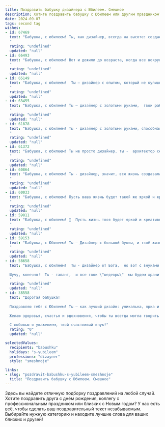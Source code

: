 ```yaml
---
title: Поздравить бабушку дизайнера с Юбилеем. Смешное
description: Хотите поздравить бабушку с Юбилеем или другим праздником? Наш ИИ создаст незабываемое поздравление, а вы обязательно выделитесь среди других.  
date: 2024-09-07
tags: second tag
wishes:
- id: 67469
  text: "Бабушка, с юбилеем! Ты, как дизайнер, всегда на высоте: создаешь уют в доме, декорируешь наши жизни яркими красками, и даже морщины на твоем лице - это дизайнерские складки от бесконечной улыбки! 😄🎉
  "
  rating: "undefined"
  updated: "null"
- id: 66493
  text: "Бабушка, с юбилеем! Вот и дожили до возраста, когда все вокруг уже не по возрасту, а ты - по состоянию души! Желаем, чтобы твои дизайнерские таланты бесконечно вдохновляли, а креативность била ключом, как фонтан в Диснейленде!
  "
  rating: "undefined"
  updated: "null"
- id: 65149
  text: "Бабушка, с юбилеем!  Ты – дизайнер с опытом, который не купишь ни за какие деньги!  Ты творишь красоту не только на бумаге, но и в жизни, обустраивая дом и заставляя нас улыбаться своим талантом. Желаем тебе ещё больше ярких красок, смелых идей и бесконечного вдохновения!  Пусть жизнь будет такой же красивой, как твои творения!
  "
  rating: "undefined"
  updated: "null"
- id: 63455
  text: "Бабушка, с юбилеем! Ты – дизайнер с золотыми руками,  твои работы – шедевры, а  твои торты – произведения искусства!  Пусть твоя жизнь будет яркой и красочной, как палитра художника, а здоровье крепким, словно каркас прочного дома!  🎂🎉
  "
  rating: "undefined"
  updated: "null"
- id: 61878
  text: "Бабушка, с юбилеем! Ты - дизайнер с золотыми руками, способная превратить любое пространство в произведение искусства. Надеюсь, ты не возражаешь, если я назову твои шедевры \"бабушкиным шиком\" - в хорошем смысле, конечно!  😜  Желаю тебе вдохновения, новых творческих свершений и чтобы твой дом всегда был полон красок, как палитра художника! 🎉
  "
  rating: "undefined"
  updated: "null"
- id: 61372
  text: "Бабушка, с юбилеем! Ты не просто дизайнер, ты -  архитектор семейного счастья, создатель уютных уголков и мастер по превращению обыденности в шедевр! Желаем тебе, чтобы и на твоем жизненном полотне всегда царили яркие краски, а вдохновение никогда не иссякало! 😉
  "
  rating: "undefined"
  updated: "null"
- id: 60864
  text: "Бабушка, с юбилеем! Ты - дизайнер, значит, всю жизнь создавала красоту, а сейчас, поди, дизайн-проект собственной старости разработала - такой же стильный, яркий и, главное, функциональный! 😉  Желаем тебе еще сто лет вдохновения, чтобы творить красоту и радовать всех вокруг! 🎉
  "
  rating: "undefined"
  updated: "null"
- id: 60033
  text: "Бабушка, с юбилеем! Пусть ваша жизнь будет такой же яркой и красочной, как палитра дизайнера, а здоровье крепче, чем самая прочная рама для картин! 🎉
  "
  rating: "undefined"
  updated: "null"
- id: 59811
  text: "Бабушка, с юбилеем! 🥳  Пусть жизнь твоя будет яркой и креативной, как твои дизайнерские шедевры!  Надеюсь, ты уже не перепутаешь \"шрифт\" с \"шрифтом\", а \"палитру\" с \"палитрой\"! 😉  И главное - оставайся такой же неувядающей  и стильной, как  икона стиля! ❤️
  "
  rating: "undefined"
  updated: "null"
- id: 59153
  text: "Бабушка, с Юбилеем! Ты – Дизайнер с большой буквы, и твоё жизненное творение – это мы, твоя семья, которую ты красиво оформила,  с любовью и  нежной заботой расставила по местам,  и добавила ярких красок! 🎉🎉🎉
  "
  rating: "undefined"
  updated: "null"
- id: 58658
  text: "Бабушка, с юбилеем!  Ты - дизайнер от Бога,  но вот с внуками у тебя дизайнерские решения  не всегда срабатывают! 😉
  
  Шучу, конечно!  Ты - талант,  и все твои \"шедевры\"  мы будем хранить  в  сердце! 🎉
  "
  rating: "undefined"
  updated: "null"
- id: 38558
  text: "Дорогая бабушка!
  
  Поздравляю тебя с Юбилеем! Ты – как лучший дизайн: уникальна, ярка и с каждой новой гранью становишься только интереснее! Пусть жизнь твоя будет как идеальный проект: полна свежих идей, красивых деталей и ярких цветов. А если вдруг что-то пойдет не так, помни: даже у лучших дизайнеров бывают черновики!
  
  Желаю здоровья, счастья и вдохновения, чтобы ты всегда могла творить свои шедевры и смотреть на этот мир с улыбкой! Кто, как не ты, знает, что иногда нужно просто добавить яркий штрих и всё станет на свои места!
  
  С любовью и уважением, твой счастливый внук!"
  rating: "0"
  updated: "null"

selectedValues:
  recipients: "babushku"
  holidays: "s-yubileem"
  professions: "dizayner"
  style: "smeshnoje"

links:
- slug: "pozdravit-babushku-s-yubileem-smeshnoje"
  title: "Поздравить бабушку с Юбилеем. Смешное"
---
```


Здесь вы найдете отличную подборку поздравлений на любой случай. 
Хотите поздравить друга с днём рождения, коллегу с профессиональным праздником или близких с Новым годом? У нас есть всё, чтобы сделать ваш поздравительный текст незабываемым. Выбирайте нужную категорию и находите лучшие слова для ваших близких и друзей!

